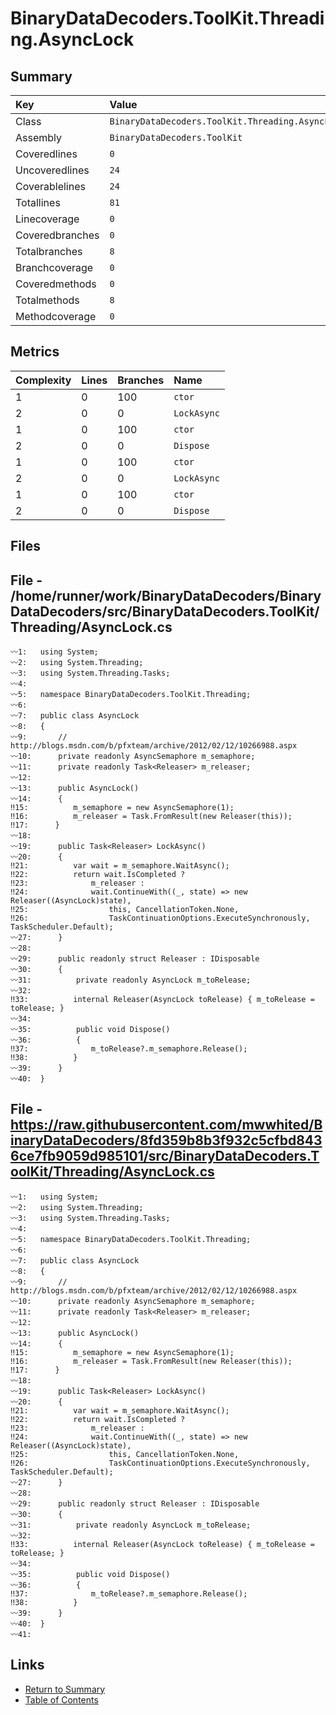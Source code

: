 ﻿# BinaryDataDecoders.ToolKit.Threading.AsyncLock

## Summary

| Key             | Value                                            |
| :-------------- | :----------------------------------------------- |
| Class           | `BinaryDataDecoders.ToolKit.Threading.AsyncLock` |
| Assembly        | `BinaryDataDecoders.ToolKit`                     |
| Coveredlines    | `0`                                              |
| Uncoveredlines  | `24`                                             |
| Coverablelines  | `24`                                             |
| Totallines      | `81`                                             |
| Linecoverage    | `0`                                              |
| Coveredbranches | `0`                                              |
| Totalbranches   | `8`                                              |
| Branchcoverage  | `0`                                              |
| Coveredmethods  | `0`                                              |
| Totalmethods    | `8`                                              |
| Methodcoverage  | `0`                                              |

## Metrics

| Complexity | Lines | Branches | Name        |
| :--------- | :---- | :------- | :---------- |
| 1          | 0     | 100      | `ctor`      |
| 2          | 0     | 0        | `LockAsync` |
| 1          | 0     | 100      | `ctor`      |
| 2          | 0     | 0        | `Dispose`   |
| 1          | 0     | 100      | `ctor`      |
| 2          | 0     | 0        | `LockAsync` |
| 1          | 0     | 100      | `ctor`      |
| 2          | 0     | 0        | `Dispose`   |

## Files

## File - /home/runner/work/BinaryDataDecoders/BinaryDataDecoders/src/BinaryDataDecoders.ToolKit/Threading/AsyncLock.cs

```CSharp
〰1:   using System;
〰2:   using System.Threading;
〰3:   using System.Threading.Tasks;
〰4:   
〰5:   namespace BinaryDataDecoders.ToolKit.Threading;
〰6:   
〰7:   public class AsyncLock
〰8:   {
〰9:       // http://blogs.msdn.com/b/pfxteam/archive/2012/02/12/10266988.aspx
〰10:      private readonly AsyncSemaphore m_semaphore;
〰11:      private readonly Task<Releaser> m_releaser;
〰12:  
〰13:      public AsyncLock()
〰14:      {
‼15:          m_semaphore = new AsyncSemaphore(1);
‼16:          m_releaser = Task.FromResult(new Releaser(this));
‼17:      }
〰18:  
〰19:      public Task<Releaser> LockAsync()
〰20:      {
‼21:          var wait = m_semaphore.WaitAsync();
‼22:          return wait.IsCompleted ?
‼23:              m_releaser :
‼24:              wait.ContinueWith((_, state) => new Releaser((AsyncLock)state),
‼25:                  this, CancellationToken.None,
‼26:                  TaskContinuationOptions.ExecuteSynchronously, TaskScheduler.Default);
〰27:      }
〰28:  
〰29:      public readonly struct Releaser : IDisposable
〰30:      {
〰31:          private readonly AsyncLock m_toRelease;
〰32:  
‼33:          internal Releaser(AsyncLock toRelease) { m_toRelease = toRelease; }
〰34:  
〰35:          public void Dispose()
〰36:          {
‼37:              m_toRelease?.m_semaphore.Release();
‼38:          }
〰39:      }
〰40:  }
```

## File - https://raw.githubusercontent.com/mwwhited/BinaryDataDecoders/8fd359b8b3f932c5cfbd8436ce7fb9059d985101/src/BinaryDataDecoders.ToolKit/Threading/AsyncLock.cs

```CSharp
〰1:   using System;
〰2:   using System.Threading;
〰3:   using System.Threading.Tasks;
〰4:   
〰5:   namespace BinaryDataDecoders.ToolKit.Threading;
〰6:   
〰7:   public class AsyncLock
〰8:   {
〰9:       // http://blogs.msdn.com/b/pfxteam/archive/2012/02/12/10266988.aspx
〰10:      private readonly AsyncSemaphore m_semaphore;
〰11:      private readonly Task<Releaser> m_releaser;
〰12:  
〰13:      public AsyncLock()
〰14:      {
‼15:          m_semaphore = new AsyncSemaphore(1);
‼16:          m_releaser = Task.FromResult(new Releaser(this));
‼17:      }
〰18:  
〰19:      public Task<Releaser> LockAsync()
〰20:      {
‼21:          var wait = m_semaphore.WaitAsync();
‼22:          return wait.IsCompleted ?
‼23:              m_releaser :
‼24:              wait.ContinueWith((_, state) => new Releaser((AsyncLock)state),
‼25:                  this, CancellationToken.None,
‼26:                  TaskContinuationOptions.ExecuteSynchronously, TaskScheduler.Default);
〰27:      }
〰28:  
〰29:      public readonly struct Releaser : IDisposable
〰30:      {
〰31:          private readonly AsyncLock m_toRelease;
〰32:  
‼33:          internal Releaser(AsyncLock toRelease) { m_toRelease = toRelease; }
〰34:  
〰35:          public void Dispose()
〰36:          {
‼37:              m_toRelease?.m_semaphore.Release();
‼38:          }
〰39:      }
〰40:  }
〰41:  
```

## Links

* [Return to Summary](Summary.md)
* [Table of Contents](../TOC.md)

